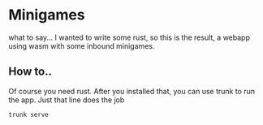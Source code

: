# Minigames

what to say... I wanted to write some rust, so this is the result, a webapp using wasm with some inbound minigames.

## How to..

Of course you need rust. After you installed that, you can use trunk to run the app. Just that line does the job

```shell
trunk serve
```